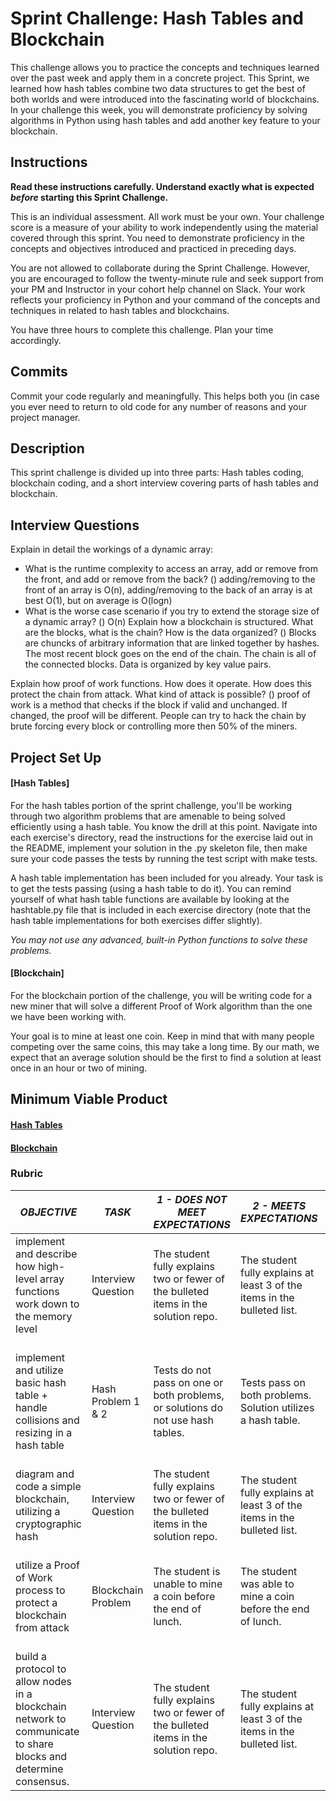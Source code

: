 # Sprint Challenge: Hash Tables and Blockchain

This challenge allows you to practice the concepts and techniques learned over the past week and apply them in a concrete project. This Sprint, we learned how hash tables combine two data structures to get the best of both worlds and were introduced into the fascinating world of blockchains. In your challenge this week, you will demonstrate proficiency by solving algorithms in Python using hash tables and add another key feature to your blockchain.

## Instructions

**Read these instructions carefully. Understand exactly what is expected _before_ starting this Sprint Challenge.**

This is an individual assessment. All work must be your own. Your challenge score is a measure of your ability to work independently using the material covered through this sprint. You need to demonstrate proficiency in the concepts and objectives introduced and practiced in preceding days.

You are not allowed to collaborate during the Sprint Challenge. However, you are encouraged to follow the twenty-minute rule and seek support from your PM and Instructor in your cohort help channel on Slack. Your work reflects your proficiency in Python and your command of the concepts and techniques in related to hash tables and blockchains.

You have three hours to complete this challenge. Plan your time accordingly.

## Commits

Commit your code regularly and meaningfully. This helps both you (in case you ever need to return to old code for any number of reasons and your project manager.

## Description

This sprint challenge is divided up into three parts:  Hash tables coding, blockchain coding, and a short interview covering parts of hash tables and blockchain.

## Interview Questions

Explain in detail the workings of a dynamic array:
* What is the runtime complexity to access an array, add or remove from the front, and add or remove from the back?
    () adding/removing to the front of an array is O(n), adding/removing to the back of an array is at best O(1), but on average is O(logn)
* What is the worse case scenario if you try to extend the storage size of a dynamic array?
   () O(n)
Explain how a blockchain is structured. What are the blocks, what is the chain? How is the data organized?
    () Blocks are chuncks of arbitrary information that are linked together by hashes. The most recent block goes on the end of the chain. The chain is all of the connected blocks. Data is organized by key value pairs. 
 
Explain how proof of work functions. How does it operate. How does this protect the chain from attack. What kind of attack is possible?
    () proof of work is a method that checks if the block if valid and unchanged. If changed, the proof will be different. People can try to hack the chain by brute forcing every block or controlling more then 50% of the miners.

## Project Set Up

#### [Hash Tables]

For the hash tables portion of the sprint challenge, you'll be working through two algorithm problems that are amenable to being solved efficiently using a hash table. You know the drill at this point. Navigate into each exercise's directory, read the instructions for the exercise laid out in the README, implement your solution in the .py skeleton file, then make sure your code passes the tests by running the test script with make tests.

A hash table implementation has been included for you already. Your task is to get the tests passing (using a hash table to do it). You can remind yourself of what hash table functions are available by looking at the hashtable.py file that is included in each exercise directory (note that the hash table implementations for both exercises differ slightly).

*You may not use any advanced, built-in Python functions to solve these problems.*

#### [Blockchain]

For the blockchain portion of the challenge, you will be writing code for a new miner that will solve a different Proof of Work algorithm than the one we have been working with.

Your goal is to mine at least one coin.  Keep in mind that with many people competing over the same coins, this may take a long time.  By our math, we expect that an average solution should be the first to find a solution at least once in an hour or two of mining.  

## Minimum Viable Product

#### [Hash Tables](https://github.com/LambdaSchool/Sprint-Challenge--Hash-BC/tree/master/hashtables)

#### [Blockchain](https://github.com/LambdaSchool/Sprint-Challenge--Hash-BC/tree/master/blockchain)


### Rubric

| *OBJECTIVE*                                                                                                     | *TASK*             | *1 - DOES NOT MEET EXPECTATIONS*                                                                                            | *2 - MEETS EXPECTATIONS*                                                                                                       | *3 - EXCEEDS EXPECTATIONS                                                                                                                             |
|-----------------------------------------------------------------------------------------------------------------|--------------------|-----------------------------------------------------------------------------------------------------------------------------|--------------------------------------------------------------------------------------------------------------------------------|-------------------------------------------------------------------------------------------------------------------------------------------------------|
| implement and describe how high-level array functions work down to the memory level                             | Interview Question | The student fully explains two or fewer of the bulleted items in the solution repo\. | The student fully explains at least 3 of the items in the bulleted list\.                                | The student fully explains 4 or more items from the bulleted list\.           |
| implement and utilize basic hash table + handle collisions and resizing in a hash table                         | Hash Problem 1 & 2 | Tests do not pass on one or both problems, or solutions do not use hash tables.                                             | Tests pass on both problems.  Solution utilizes a hash table.                                                                  | Tests pass on on both problems with solutions utilizing hash tables, linear runtime complexity, no flake8 complaints.                                 |
| diagram and code a simple blockchain, utilizing a cryptographic hash                                            | Interview Question | The student fully explains two or fewer of the bulleted items in the solution repo\. | The student fully explains at least 3 of the items in the bulleted list\.                                | The student fully explains 4 or more items from the bulleted list\.           |
| utilize a Proof of Work process to protect a blockchain from attack                                             | Blockchain Problem | The student is unable to mine a coin before the end of lunch.                                                               | The student was able to mine a coin before the end of lunch.                                                                   | The student presented a unique solution that was able to mine more than 100 coins before the end of lunch.                                            |
| build a protocol to allow nodes in a blockchain network to communicate to share blocks and determine consensus. | Interview Question | The student fully explains two or fewer of the bulleted items in the solution repo\. | The student fully explains at least 3 of the items in the bulleted list\.                                | The student fully explains 4 or more items from the bulleted list\.           |
